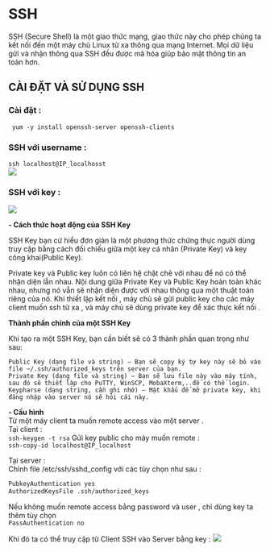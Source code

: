 # SSH
SSH (Secure Shell) là một giao thức mạng, giao thức này cho phép chúng ta kết nối đến một máy chủ Linux từ xa thông qua mạng Internet. Mọi dữ liệu gửi và nhận thông qua SSH đều được mã hóa giúp bảo mật thông tin an toàn hơn.


## CÀI ĐẶT VÀ SỬ DỤNG SSH  
### Cài đặt :   
 
 ` yum -y install openssh-server openssh-clients`  
###  SSH với username :   
   
`ssh localhost@IP_localhosst`  
<img src="https://i.imgur.com/4YTJBEP.png">  

### SSH với key :  
<img src="https://i.imgur.com/To19TMh.png">  

**- Cách thức hoạt động của SSH Key**

SSH Key bạn cứ hiểu đơn giản là một phương thức chứng thực người dùng truy cập bằng cách đối chiếu giữa một key cá nhân (Private Key) và key công khai(Public Key).  

Private key và Public key luôn có liên hệ chặt chẽ với nhau để nó có thể nhận diện lẫn nhau. Nội dung giữa Private Key và Public Key hoàn toàn khác nhau, nhưng nó vẫn sẽ nhận diện được với nhau thông qua một thuật toán riêng của nó. Khi thiết lập kết nối , máy chủ sẽ gửi public key cho các máy client muốn ssh từ xa , và máy chủ sẽ dùng private key để xác thực kết nối .    

**Thành phần chính của một SSH Key**

Khi tạo ra một SSH Key, bạn cần biết sẽ có 3 thành phần quan trọng như sau:

    Public Key (dạng file và string) – Bạn sẽ copy ký tự key này sẽ bỏ vào file ~/.ssh/authorized_keys trên server của bạn.
    Private Key (dạng file và string) – Bạn sẽ lưu file này vào máy tính, sau đó sẽ thiết lập cho PuTTY, WinSCP, MobaXterm,..để có thể login.
    Keypharse (dạng string, cần ghi nhớ) – Mật khẩu để mở private key, khi đăng nhập vào server nó sẽ hỏi cái này.  

**- Cấu hình**  
Từ một máy client ta muốn remote access vào một server .  
Tại client :   
`ssh-keygen -t rsa`
Gửi key public cho máy muốn remote :  
`ssh-copy-id localhost@IP_localhost`


Tại server :  
Chỉnh file /etc/ssh/sshd_config với các tùy chọn như sau :  
```sh
PubkeyAuthentication yes
AuthorizedKeysFile .ssh/authorized_keys

``` 

Nếu không muốn remote access bằng password và user , chỉ dùng key ta thêm tùy chọn  
```PassAuthentication no```  

Khi đó ta có thể truy cập từ Client SSH vào Server bằng key : 
<img src="https://i.imgur.com/k1rFk1w.png">